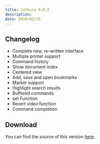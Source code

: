 ```yaml
---
title: zathura 0.0.2
description: 
date: 2010/02/15
---
```


## Changelog

* Complete new, re-written interface
* Multiple printer support
* Command history
* Show document index
* Centered view
* Add, save and open bookmarks
* Marker support
* Highlight search results
* Buffered commands
* set Function
* Revert video function
* Command completion

## Download
You can find the source of this version [here](/projects/zathura/download/).
